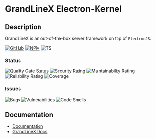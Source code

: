 # GrandLineX Electron-Kernel

## Description

GrandLineX is an out-of-the-box server framework on top of `ElectronJS`.


[![GitHub](https://badge.fury.io/gh/grandlinex%2Fe-kernel.svg)](https://github.com/GrandlineX/e-kernel)
[![NPM](https://img.shields.io/static/v1?label=NPM&message=Package&color=red&logo=NPM)](https://www.npmjs.com/package/@grandlinex/e-kernel)
![TS](https://img.shields.io/static/v1?label=Language&message=TypeScript&color=blue&logo=TypeScript)

### Status
![Quality Gate Status](https://pop.echo4.eu/api/project_badges/measure?project=GrandLineX-E-Kernel&metric=alert_status)
![Security Rating](https://pop.echo4.eu/api/project_badges/measure?project=GrandLineX-E-Kernel&metric=security_rating)
![Maintainability Rating](https://pop.echo4.eu/api/project_badges/measure?project=GrandLineX-E-Kernel&metric=sqale_rating)
![Reliability Rating](https://pop.echo4.eu/api/project_badges/measure?project=GrandLineX-E-Kernel&metric=reliability_rating)
![Coverage](https://pop.echo4.eu/api/project_badges/measure?project=GrandLineX-E-Kernel&metric=coverage)

### Issues
![Bugs](https://pop.echo4.eu/api/project_badges/measure?project=GrandLineX-E-Kernel&metric=bugs)
![Vulnerabilities](https://pop.echo4.eu/api/project_badges/measure?project=GrandLineX-E-Kernel&metric=vulnerabilities)
![Code Smells](https://pop.echo4.eu/api/project_badges/measure?project=GrandLineX-E-Kernel&metric=code_smells)


## Documentation
- [Documentation](https://grandlinex.github.io/e-kernel/)
- [GrandLineX Docs](https://grandlinex.github.io/docs/)
